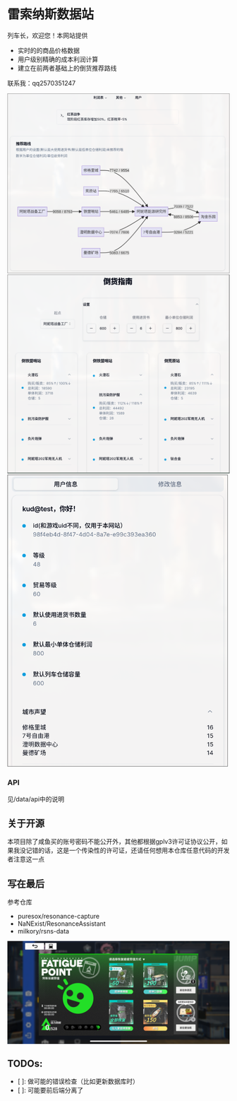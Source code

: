 # 雷索纳斯数据站
列车长，欢迎您！本网站提供
- 实时的的商品价格数据
- 用户级别精确的成本利润计算
- 建立在前两者基础上的倒货推荐路线

联系我：qq2570351247

<img src="public/homepage-showcase.png" width="800">
<img src="public/guide-showcase.png" width="800">
<img src="public/user-showcase.png" width="500">

### API
见/data/api中的说明

## 关于开源
本项目除了咸鱼买的账号密码不能公开外，其他都根据gplv3许可证协议公开，如果我没记错的话，这是一个传染性的许可证，还请任何想用本仓库任意代码的开发者注意这一点

## 写在最后
参考仓库
- puresox/resonance-capture
- NaNExist/ResonanceAssistant
- milkory/rsns-data

![活力四射](public/zero-fatigue.PNG)

## TODOs:
- [ ]: 做可能的错误检查（比如更新数据库时）
- [ ]: 可能要前后端分离了